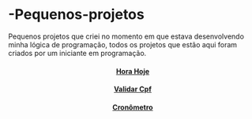# -Pequenos-projetos
Pequenos projetos que criei no momento em que estava desenvolvendo minha lógica de programação, todos os projetos que estão aqui foram criados por um iniciante em programação.

<h4 align="center"><a href = "https://jefferson-guirra.github.io/-Pequenos-projetos/Horario hoje">Hora Hoje</a></h4>
<h4 align="center"><a href = "https://jefferson-guirra.github.io/-Pequenos-projetos/Validar Cpf">Validar Cpf</a></h4>
<h4 align="center"><a href = "https://jefferson-guirra.github.io/-Pequenos-projetos/cronômetro">Cronômetro</a></h4>
